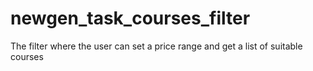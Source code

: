 # newgen_task_courses_filter
The filter where the user can set a price range and get a list of suitable courses
